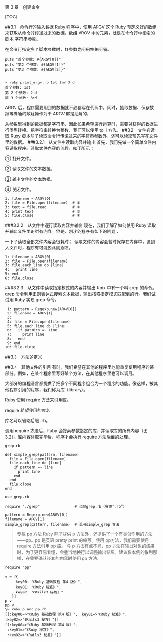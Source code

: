 第 3 章　创建命令

[TOC]

##3.1　命令行的输入数据
Ruby 程序中，使用 ARGV 这个 Ruby 预定义好的数组来获取从命令行传递过来的数据。数组 ARGV 中的元素，就是在命令行中指定的脚本 字符串参数。

在命令行指定多个脚本参数时，各参数之间用空格间隔。
```
puts "首个参数: #{ARGV[0]}"
puts "第2 个参数: #{ARGV[1]}"
puts "第3 个参数: #{ARGV[2]}"


> ruby print_argv.rb 1st 2nd 3rd
首个参数: 1st
第 2 个参数: 2nd
第 3 个参数: 3rd
```
 ARGV 后，程序需要用到的数据就不必都写在代码中。同时，抽取数据、保存数据等普通的数组操作对于 ARGV 都是适用的。
 
 从参数里得到的数据都是字符串，因此如果希望进行运算时，需要对获得的数据进行类型转换。把字符串转换为整数，我们可以使用 to_i 方法。
##3.2　文件的读取
Ruby 脚本除了读取命令行传递过来的字符串参数外，还可以读取预先写在文件里的数据。
###3.2.1　从文件中读取内容并输出
首先，我们先做一个简单文件内容读取程序。读取文件内容的流程，如下所示：

① 打开文件。

② 读取文件的文本数据。

③ 输出文件的文本数据。

④ 关闭文件。
```
1: filename = ARGV[0]
2: file = File.open(filename)  # ①
3: text = file.read            # ②
4: print text                  # ③
5: file.close                  # ④
```
###3.2.2　从文件中逐行读取内容并输出
现在，我们了解了如何使用 Ruby 读取并输出文件里的所有内容。但是，刚才的程序有如下的问题：

一下子读取全部文件内容会很耗时；
读取文件的内容会暂时保存在内存中，遇到大文件时，程序有可能因此而崩溃。

```
1: filename = ARGV[0]
2: file = File.open(filename)
3: file.each_line do |line|
4:   print line
5: end
6: file.close
```
###3.2.3　从文件中读取指定模式的内容并输出
Unix 中有一个叫 grep 的命令。grep 命令利用正则表达式搜索文本数据，输出按照指定模式匹配到的行。我们试试用 Ruby 实现 grep 命令。
```
 1: pattern = Regexp.new(ARGV[0])
 2: filename = ARGV[1]
 3:
 4: file = File.open(filename)
 5: file.each_line do |line|
 6:   if pattern =~ line
 7:     print line
 8:   end
 9: end
10: file.close
```
##3.3　方法的定义

##3.4　其他文件的引用
有时，我们希望在其他的程序里也能重复使用程序的某部分。例如，在某个程序里写好某个方法，在其他程序里也可以调用。

大部分的编程语言都提供了把多个不同程序组合为一个程序的功能。像这样，被其他程序引用的程序，我们称为库（library）。

Ruby 使用 require 方法来引用库。

require 希望使用的库名

库名可以省略后缀 .rb。

调用 require 方法后，Ruby 会搜索参数指定的库，并读取库的所有内容（图 3.2）。库内容读取完毕后，程序才会执行 require 方法后面的处理。
```
grep.rb

def simple_grep(pattern, filename)
  file = File.open(filename)
  file.each_line do |line|
    if pattern =~ line
      print line
    end
  end
  file.close
end
```

```
use_grep.rb

require "./grep"                # 读取grep.rb（省略“.rb”）

pattern = Regexp.new(ARGV[0])
filename = ARGV[1]
simple_grep(pattern, filename)  # 调用simple_grep 方法
```

>    专栏 pp 方法
Ruby 除了提供 p 方法外，还提供了一个有类似作用的方法——pp。pp 是英语 pretty print 的缩写。使用 pp方法，我们需要使用 require 方法引用 pp 库。
    与 p 方法有点不同，pp 方法在输出对象的结果时，为了更容易看懂，会适当地换行以调整输出结果。建议像本例的散列那样，在需要确认嵌套的内容时使用 pp 方法。
```
require "pp"
　
v = [{
     key00: "《Ruby 基础教程 第4 版》",
     key01: "《Ruby 秘笈》",
     key02: "《Rails3 秘笈》"
   }]
p v
pp v
\> ruby p_and_pp.rb
[{:key00=>"《Ruby 基础教程 第4 版》", :key01=>"《Ruby 秘笈》", :key02=>"《Rails3 秘笈》"}]
[{:key00=>"《Ruby 基础教程 第4 版》",
 :key01=>"《Ruby 秘笈》",
 :key02=>"《Rails3 秘笈》"}]
```
    